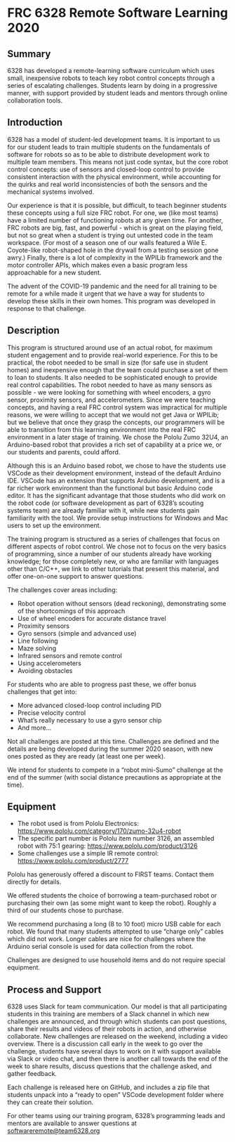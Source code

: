 # FRC 6328 Remote Software Learning 2020

## Summary

6328 has developed a remote-learning software curriculum which uses small, inexpensive robots to teach key robot control concepts through a series of escalating challenges. Students learn by doing in a progressive manner, with support provided by student leads and mentors through online collaboration tools.

## Introduction

6328 has a model of student-led development teams. It is important to us for our student leads to train multiple students on the fundamentals of software for robots so as to be able to distribute development work to multiple team members. This means not just code syntax, but the core robot control concepts: use of sensors and closed-loop control to provide consistent interaction with the physical environment, while accounting for the quirks and real world inconsistencies of both the sensors and the mechanical systems involved.

Our experience is that it is possible, but difficult, to teach beginner students these concepts using a full size FRC robot. For one, we (like most teams) have a limited number of functioning robots at any given time. For another, FRC robots are big, fast, and powerful - which is great on the playing field, but not so great when a student is trying out untested code in the team workspace. (For most of a season one of our walls featured a Wile E. Coyote-like robot-shaped hole in the drywall from a testing session gone awry.)  Finally, there is a lot of complexity in the WPILib framework and the motor controller APIs, which makes even a basic program less approachable for a new student.

The advent of the COVID-19 pandemic and the need for all training to be remote for a while made it urgent that we have a way for students to develop these skills in their own homes. This program was developed in response to that challenge.

## Description

This program is structured around use of an actual robot, for maximum student engagement and to provide real-world experience. For this to be practical, the robot needed to be small in size (for safe use in student homes) and inexpensive enough that the team could purchase a set of them to loan to students. It also needed to be sophisticated enough to provide real control capabilities. The robot needed to have as many sensors as possible - we were looking for something with wheel encoders, a gyro sensor, proximity sensors, and accelerometers. Since we were teaching concepts, and having a real FRC control system was impractical for multiple reasons, we were willing to accept that we would not get Java or WPILib; but we believe that once they grasp the concepts, our programmers will be able to transition from this learning environment into the real FRC environment in a later stage of training. We chose the Pololu Zumo 32U4, an Arduino-based robot that provides a rich set of capability at a price we, or our students and parents, could afford.

Although this is an Arduino based robot, we chose to have the students use VSCode as their development environment, instead of the default Arduino IDE. VSCode has an extension that supports Arduino development, and is a far richer work environment than the functional but basic Arduino code editor. It has the significant advantage that those students who did work on the robot code (or software development as part of 6328’s scouting systems team) are already familiar with it, while new students gain familiarity with the tool. We provide setup instructions for Windows and Mac users to set up the environment.

The training program is structured as a series of challenges that focus on different aspects of robot control. We chose not to focus on the very basics of programming, since a number of our students already have working knowledge; for those completely new, or who are familiar with languages other than C/C++, we link to other tutorials that present this material, and offer one-on-one support to answer questions.

The challenges cover areas including:
* Robot operation without sensors (dead reckoning), demonstrating some of the shortcomings of this approach
* Use of wheel encoders for accurate distance travel
* Proximity sensors
* Gyro sensors (simple and advanced use)
* Line following 
* Maze solving
* Infrared sensors and remote control
* Using accelerometers
* Avoiding obstacles

For students who are able to progress past these, we offer bonus challenges that get into:
* More advanced closed-loop control including PID 
* Precise velocity control
* What’s really necessary to use a gyro sensor chip
* And more…

Not all challenges are posted at this time. Challenges are defined and the details are being developed during the summer 2020 season, with new ones posted as they are ready (at least one per week).

We intend for students to compete in a “robot mini-Sumo” challenge at the end of the summer (with social distance precautions as appropriate at the time).

## Equipment

* The robot used is from Pololu Electronics: https://www.pololu.com/category/170/zumo-32u4-robot
* The specific part number is Pololu item number 3126, an assembled robot with 75:1 gearing: https://www.pololu.com/product/3126
* Some challenges use a simple IR remote control: https://www.pololu.com/product/2777

Pololu has generously offered a discount to FIRST teams. Contact them directly for details.

We offered students the choice of borrowing a team-purchased robot or purchasing their own (as some might want to keep the robot). Roughly a third of our students chose to purchase.

We recommend purchasing a long (8 to 10 foot) micro USB cable for each robot. We found that many students attempted to use “charge only” cables which did not work. Longer cables are nice for challenges where the Arduino serial console is used for data collection from the robot.

Challenges are designed to use household items and do not require special equipment.

## Process and Support

6328 uses Slack for team communication. Our model is that all participating students in this training are members of a Slack channel in which new challenges are announced, and through which students can post questions, share their results and videos of their robots in action, and otherwise collaborate. New challenges are released on the weekend, including a video overview. There is a discussion call early in the week to go over the challenge, students have several days to work on it with support available via Slack or video chat, and then there is another call towards the end of the week to share results, discuss questions that the challenge asked, and gather feedback.

Each challenge is released here on GitHub, and includes a zip file that students unpack into a “ready to open” VSCode development folder where they can create their solution.

For other teams using our training program, 6328’s programming leads and mentors are available to answer questions at softwareremote@team6328.org
